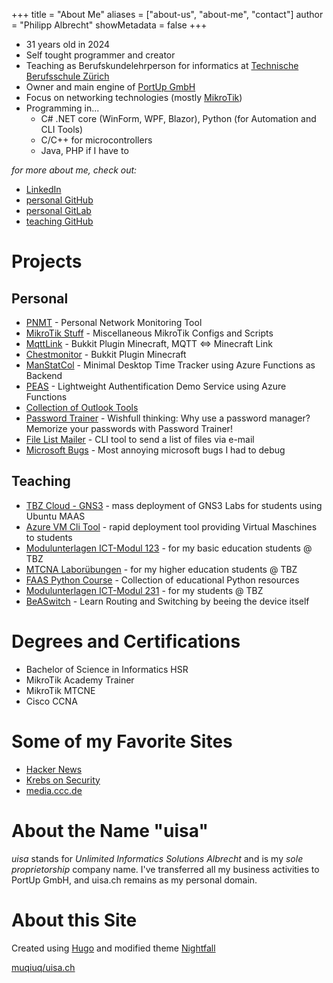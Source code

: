 +++
title = "About Me"
aliases = ["about-us", "about-me", "contact"]
author = "Philipp Albrecht"
showMetadata = false
+++

 - 31 years old in 2024
 - Self tought programmer and creator
 - Teaching as Berufskundelehrperson for informatics at [Technische Berufsschule Zürich](https://tbz.ch/) 
 - Owner and main engine of [PortUp GmbH](https://www.portup.ch/)
 - Focus on networking technologies (mostly [MikroTik](https://mikrotik.com/))
 - Programming in...
   - C# .NET core (WinForm, WPF, Blazor), Python (for Automation and CLI Tools)
   - C/C++ for microcontrollers
   - Java, PHP if I have to

*for more about me, check out:*

 - [LinkedIn](https://www.linkedin.com/in/philipp-albrecht-74752a18a/)
 - [personal GitHub](https://github.com/muqiuq)
 - [personal GitLab](https://gitlab.com/muqiuq)
 - [teaching GitHub](https://github.com/alptbz)

# Projects

## Personal
 - [PNMT](https://github.com/muqiuq/PNMTD) - Personal Network Monitoring Tool
 - [MikroTik Stuff](https://github.com/muqiuq/mikrotikstuff) - Miscellaneous MikroTik Configs and Scripts
 - [MqttLink](https://github.com/muqiuq/mqttlink) - Bukkit Plugin Minecraft, MQTT <=> Minecraft Link
 - [Chestmonitor](https://github.com/muqiuq/chestmonitor) - Bukkit Plugin Minecraft
 - [ManStatCol](https://github.com/muqiuq/ManStatCol) - Minimal Desktop Time Tracker  using Azure Functions as Backend
 - [PEAS](https://github.com/muqiuq/PEAS) - Lightweight Authentification Demo Service using Azure Functions
 - [Collection of Outlook Tools](https://gitlab.com/muqiuq/phipsisoutlooktools)
 - [Password Trainer](https://gitlab.com/muqiuq/password-trainer) - Wishfull thinking: Why use a password manager? Memorize your passwords with Password Trainer!
 - [File List Mailer](gitlab.com/muqiuq/filelistmailer) - CLI tool to send a list of files via e-mail
 - [Microsoft Bugs](https://gitlab.com/muqiuq/microsoftbugs/) - Most annoying microsoft bugs I had to debug 

## Teaching
 - [TBZ Cloud - GNS3](https://gitlab.com/ch-tbz-it/Stud/allgemein/tbzcloud-gns3) - mass deployment of GNS3 Labs for students using Ubuntu MAAS
 - [Azure VM Cli Tool](https://github.com/alptbz/azure-vm-service) - rapid deployment tool providing Virtual Maschines to students
 - [Modulunterlagen ICT-Modul 123](https://gitlab.com/alptbz/m123) - for my basic education students @ TBZ
 - [MTCNA Laborübungen](https://gitlab.com/ch-tbz-wb/Stud/NWA/-/tree/main/2_Unterrichtsressourcen/NWA2_MTCNA) - for my higher education students @ TBZ
 - [FAAS Python Course](https://gitlab.com/ch-tbz-wb/Stud/FAAS/-/tree/main/2_Unterrichtsressourcen/B?ref_type=heads) - Collection of educational Python resources
 - [Modulunterlagen ICT-Modul 231](https://gitlab.com/ch-tbz-it/Stud/m231) - for my students @ TBZ
 - [BeASwitch](https://github.com/muqiuq/BeASwitch) - Learn Routing and Switching by beeing the device itself

# Degrees and Certifications
 - Bachelor of Science in Informatics HSR
 - MikroTik Academy Trainer
 - MikroTik MTCNE
 - Cisco CCNA

# Some of my Favorite Sites
 - [Hacker News](https://news.ycombinator.com/)
 - [Krebs on Security](https://krebsonsecurity.com/)
 - [media.ccc.de](https://media.ccc.de)

# About the Name "uisa"
*uisa* stands for *Unlimited Informatics Solutions Albrecht* and is my *sole proprietorship* company name. I've transferred all my business activities to PortUp GmbH, and uisa.ch remains as my personal domain.

# About this Site
Created using [Hugo](https://gohugo.io/) and modified theme [Nightfall](https://github.com/LordMathis/hugo-theme-nightfall)

[muqiuq/uisa.ch](https://github.com/muqiuq/uisa.ch/)